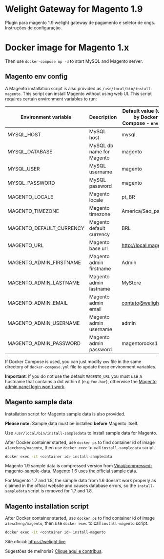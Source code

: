 # Welight Gateway for Magento 1.9

Plugin para magento 1.9 welight gateway de pagamento e seletor de ongs. Instruções de configuração. 

# Docker image for Magento 1.x

Then use `docker-compose up -d` to start MySQL and Magento server.

## Magento env config
A Magento installation script is also provided as `/usr/local/bin/install-magento`. This script can install Magento without using web UI. This script requires certain environment variables to run:

Environment variable      | Description | Default value (used by Docker Compose - `env` file)
--------------------      | ----------- | ---------------------------
MYSQL_HOST                | MySQL host  | mysql
MYSQL_DATABASE            | MySQL db name for Magento | magento
MYSQL_USER                | MySQL username | magento
MYSQL_PASSWORD            | MySQL password | magento
MAGENTO_LOCALE            | Magento locale | pt_BR
MAGENTO_TIMEZONE          | Magento timezone |America/Sao_paulo
MAGENTO_DEFAULT_CURRENCY  | Magento default currency | BRL
MAGENTO_URL               | Magento base url | http://local.magento
MAGENTO_ADMIN_FIRSTNAME   | Magento admin firstname | Admin
MAGENTO_ADMIN_LASTNAME    | Magento admin lastname | MyStore
MAGENTO_ADMIN_EMAIL       | Magento admin email | contato@welight.live
MAGENTO_ADMIN_USERNAME    | Magento admin username | admin
MAGENTO_ADMIN_PASSWORD    | Magento admin password | magentorocks1

If Docker Compose is used, you can just modify `env` file in the same directory of `docker-compose.yml` file to update those environment variables.

**Important**: If you do not use the default `MAGENTO_URL` you must use a hostname that contains a dot within it (e.g `foo.bar`), otherwise the [Magento admin panel login won't work](http://magento.stackexchange.com/a/7773).

## Magento sample data

Installation script for Magento sample data is also provided.

__Please note:__ Sample data must be installed __before__ Magento itself.

Use `/usr/local/bin/install-sampledata` to install sample data for Magento.

After Docker container started, use `docker ps` to find container id of image `alexcheng/magento`, then use `docker exec` to call `install-sampledata` script.

```bash
docker exec -it <container id> install-sampledata
```

Magento 1.9 sample data is compressed version from [Vinai/compressed-magento-sample-data](https://github.com/Vinai/compressed-magento-sample-data). Magento 1.6 uses the [official sample data](http://devdocs.magento.com/guides/m1x/ce18-ee113/ht_magento-ce-sample.data.html).

For Magento 1.7 and 1.8, the sample data from 1.6 doesn't work properly as claimed in the offcial website and causes database errors, so the `install-sampledata` script is removed for 1.7 and 1.8.

## Magento installation script

After Docker container started, use `docker ps` to find container id of image `alexcheng/magento`, then use `docker exec` to call `install-magento` script.

```bash
docker exec -it <container id> install-magento
```

Site oficial:
https://welight.live

Sugestões de melhoria? [Clique aqui e contribua](https://welight.live).
